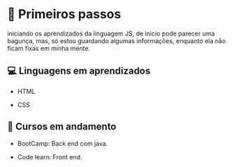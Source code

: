 # 👣 Primeiros passos

iniciando os aprendizados da linguagem JS, de inicio pode parecer uma bagunça, mas, só estou guardando algumas informações, enquanto ela não ficam fixas em minha mente.

## 💻 Linguagens em aprendizados

* HTML

* CSS


## 📒 Cursos em andamento

* BootCamp:
Back end com java.

* Code learn:
Front end.
